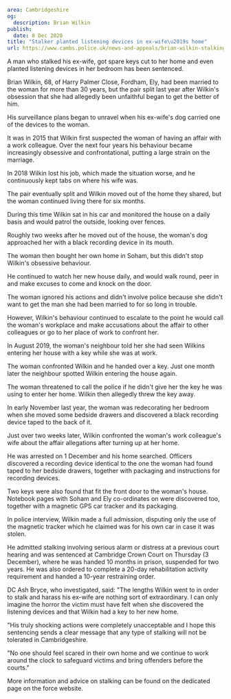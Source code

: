 ```yaml
area: Cambridgeshire
og:
  description: Brian Wilkin
publish:
  date: 8 Dec 2020
title: "Stalker planted listening devices in ex-wife\u2019s home"
url: https://www.cambs.police.uk/news-and-appeals/brian-wilkin-stalking-sentencing
```

A man who stalked his ex-wife, got spare keys cut to her home and even planted listening devices in her bedroom has been sentenced.

Brian Wilkin, 68, of Harry Palmer Close, Fordham, Ely, had been married to the woman for more than 30 years, but the pair split last year after Wilkin's obsession that she had allegedly been unfaithful began to get the better of him.

His surveillance plans began to unravel when his ex-wife's dog carried one of the devices to the woman.

It was in 2015 that Wilkin first suspected the woman of having an affair with a work colleague. Over the next four years his behaviour became increasingly obsessive and confrontational, putting a large strain on the marriage.

In 2018 Wilkin lost his job, which made the situation worse, and he continuously kept tabs on where his wife was.

The pair eventually split and Wilkin moved out of the home they shared, but the woman continued living there for six months.

During this time Wilkin sat in his car and monitored the house on a daily basis and would patrol the outside, looking over fences.

Roughly two weeks after he moved out of the house, the woman's dog approached her with a black recording device in its mouth.

The woman then bought her own home in Soham, but this didn't stop Wilkin's obsessive behaviour.

He continued to watch her new house daily, and would walk round, peer in and make excuses to come and knock on the door.

The woman ignored his actions and didn't involve police because she didn't want to get the man she had been married to for so long in trouble.

However, Wilkin's behaviour continued to escalate to the point he would call the woman's workplace and make accusations about the affair to other colleagues or go to her place of work to confront her.

In August 2019, the woman's neighbour told her she had seen Wilkins entering her house with a key while she was at work.

The woman confronted Wilkin and he handed over a key. Just one month later the neighbour spotted Wilkin entering the house again.

The woman threatened to call the police if he didn't give her the key he was using to enter her home. Wilkin then allegedly threw the key away.

In early November last year, the woman was redecorating her bedroom when she moved some bedside drawers and discovered a black recording device taped to the back of it.

Just over two weeks later, Wilkin confronted the woman's work colleague's wife about the affair allegations after turning up at her home.

He was arrested on 1 December and his home searched. Officers discovered a recording device identical to the one the woman had found taped to her bedside drawers, together with packaging and instructions for recording devices.

Two keys were also found that fit the front door to the woman's house. Notebook pages with Soham and Ely co-ordinates on were discovered too, together with a magnetic GPS car tracker and its packaging.

In police interview, Wilkin made a full admission, disputing only the use of the magnetic tracker which he claimed was for his own car in case it was stolen.

He admitted stalking involving serious alarm or distress at a previous court hearing and was sentenced at Cambridge Crown Court on Thursday (3 December), where he was handed 10 months in prison, suspended for two years. He was also ordered to complete a 20-day rehabilitation activity requirement and handed a 10-year restraining order.

DC Ash Bryce, who investigated, said: "The lengths Wilkin went to in order to stalk and harass his ex-wife are nothing sort of extraordinary. I can only imagine the horror the victim must have felt when she discovered the listening devices and that Wilkin had a key to her new home.

"His truly shocking actions were completely unacceptable and I hope this sentencing sends a clear message that any type of stalking will not be tolerated in Cambridgeshire.

"No one should feel scared in their own home and we continue to work around the clock to safeguard victims and bring offenders before the courts."

More information and advice on stalking can be found on the dedicated page on the force website.
